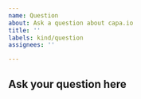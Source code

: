 ```yaml
---
name: Question
about: Ask a question about capa.io
title: ''
labels: kind/question
assignees: ''

---
```


## Ask your question here
